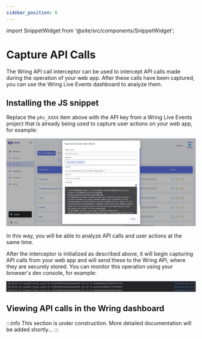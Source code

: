 ```yaml
---
sidebar_position: 6
---
```


import SnippetWidget from '@site/src/components/SnippetWidget';

# Capture API Calls

The Wring API call interceptor can be used to intercept API calls made during
the operation of your web app. After these calls have been captured, you can use
the Wring Live Events dashboard to analyze them.

## Installing the JS snippet

<SnippetWidget />

Replace the `phc_XXXX` item above with the API key from a Wring Live Events
project that is already being used to capture user actions on your web app, for
example:

![Live events API key](/img/pag6.png)

In this way, you will be able to analyze API calls and user actions at the same
time.

After the interceptor is initialized as described above, it will begin capturing
API calls from your web app and will send these to the Wring API, where they are
securely stored. You can monitor this operation using your browser's dev
console, for example:

![Browser console showing API call interceptor working](/img/apicall-interceptor-browser-console.png)

## Viewing API calls in the Wring dashboard

:::info
This section is under construction. More detailed documentation will be added shortly...
:::
